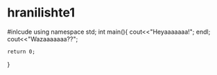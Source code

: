# hranilishte1

#inlcude <iostream>
using namespace std;
int main(){
    cout<<"Heyaaaaaaa!";
    endl;
    cout<<"Wazaaaaaaa??";


    return 0;
}